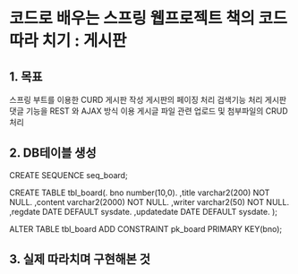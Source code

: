 # 코드로 배우는 스프링 웹프로젝트 책의 코드 따라 치기 : 게시판

## 1. 목표
스프링 부트를 이용한 CURD 게시판 작성
게시판의 페이징 처리
검색기능 처리
게시판 댓글 기능을 REST 와 AJAX 방식 이용
게시글 파일 관련 업로드 및 첨부파일의 CRUD처리

## 2. DB테이블 생성
CREATE SEQUENCE seq_board;

CREATE TABLE tbl_board(. 
bno number(10,0). 
,title varchar2(200) NOT NULL. 
,content varchar2(2000) NOT NULL. 
,writer varchar2(50) NOT NULL. 
,regdate DATE DEFAULT sysdate. 
,updatedate DATE DEFAULT sysdate. 
);

ALTER TABLE tbl_board ADD CONSTRAINT pk_board PRIMARY KEY(bno);

## 3. 실제 따라치며 구현해본 것
